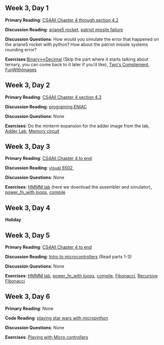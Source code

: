 ## Week 3, Day 1

**Primary Reading**: [CS4All Chapter 4 through section 4.2](https://www.cs.hmc.edu/csforallbook/ComputerOrganization/ComputerOrganization.html)

**Discussion Reading**: [ariane5 rocket](https://around.com/ariane.html), [patriot missile failure ](http://www-users.math.umn.edu/~arnold/disasters/patriot.html)

**Discussion Questions**: How would you simulate the error that happened on the ariane5 rocket with python? How about the patriot missile systems rounding error?

**Exercises**:[Binary<->Decimal](https://www.cs.hmc.edu/twiki/bin/view/CS5Fall09/Lab4) (Skip the part where it starts talking about ternary, you can come back to it later if you’d like), [Two's Complement](https://www.cs.hmc.edu/twiki/bin/view/CS5Fall09/TwoTransformationsBlack), [FunWithImages](https://www.cs.hmc.edu/twiki/bin/view/CS5/FunWithImagesGold2010)


## Week 3, Day 2

**Primary Reading**: [CS4All Chapter 4 section 4.3](https://www.cs.hmc.edu/csforallbook/ComputerOrganization/ComputerOrganization.html)

**Discussion Reading**: [programing ENIAC](http://www.columbia.edu/cu/computinghistory/eniac.html)

**Discussion Questions**: None

**Exercises**: Do the minterm expansion for the adder image from the lab, [Adder Lab](https://www.cs.hmc.edu/twiki/bin/view/CS5/AdvancedAdditionGold), [Memory circuit ](https://www.cs.hmc.edu/twiki/bin/view/CS5/OptionalCircuitBonus)


## Week 3, Day 3

**Primary Reading**: [CS4All Chapter 4 to end](https://www.cs.hmc.edu/csforallbook/ComputerOrganization/ComputerOrganization.html)

**Discussion Reading**: [visual 6502](http://www.visual6502.org/welcome.html),

**Discussion Questions**: None

**Exercises**: [HMMM lab](https://www.cs.hmc.edu/twiki/bin/view/CSforAll/HmmmCountdown) (here we download the assembler and simulator), [power_fn_with loops](https://www.cs.hmc.edu/twiki/bin/view/CSforAll/HmmmPower), [compile](https://www.cs.hmc.edu/twiki/bin/view/CS5/CognitiveCompilationGold)


## Week 3, Day 4

**Holiday**


## Week 3, Day 5

**Primary Reading**:  [CS4All Chapter 4 to end](https://www.cs.hmc.edu/csforallbook/ComputerOrganization/ComputerOrganization.html)

**Discussion Reading**: [Intro to microcontrollers](https://www.embeddedrelated.com/showarticle/453.php) (Read parts 1-3)

**Discussion Questions**: None

**Exercises**:  [HMMM lab](https://www.cs.hmc.edu/twiki/bin/view/CSforAll/HmmmCountdown), [power_fn_with loops](https://www.cs.hmc.edu/twiki/bin/view/CSforAll/HmmmPower), [compile](https://www.cs.hmc.edu/twiki/bin/view/CS5/CognitiveCompilationGold), [Fibonacci](https://www.cs.hmc.edu/twiki/bin/view/CSforAll/FibonacciFun), [Recursive Fibonacci](https://www.cs.hmc.edu/twiki/bin/view/CSforAll/RecursiveFibonacci)


## Week 3, Day 6

**Primary Reading**: None

**Code Reading**: [playing star wars with micropython](https://medium.com/@stestagg/playing-star-wars-on-the-esp8266-with-micropython-5f175fe7b755)

**Discussion Questions**: None

**Exercises**: [Playing with Micro controllers](https://docs.google.com/document/d/1dvCVfCOkWdj5oPoR6rY5FnsRIC0JlOQ_DtjMiW9jwO8/edit#)

